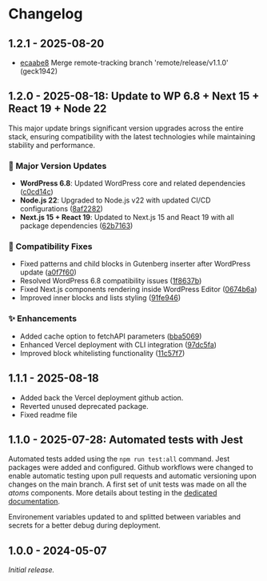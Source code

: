 # Changelog

## 1.2.1 - 2025-08-20

- [ecaabe8](https://github.com/superhuit-agency/superstack_test/commit/ecaabe8ca3a2232bcd073494dbe5b26f4f6bd410) Merge remote-tracking branch 'remote/release/v1.1.0' (geck1942)


## 1.2.0 - 2025-08-18: Update to WP 6.8 + Next 15 + React 19 + Node 22

This major update brings significant version upgrades across the entire stack, ensuring compatibility with the latest technologies while maintaining stability and performance.

### 🚀 Major Version Updates

-   **WordPress 6.8**: Updated WordPress core and related dependencies ([c0cd14c](https://github.com/superhuit-agency/superstack_test/commit/c0cd14c))
-   **Node.js 22**: Upgraded to Node.js v22 with updated CI/CD configurations ([8af2282](https://github.com/superhuit-agency/superstack_test/commit/8af2282))
-   **Next.js 15 + React 19**: Updated to Next.js 15 and React 19 with all package dependencies ([62b7163](https://github.com/superhuit-agency/superstack_test/commit/62b7163))

### 🐛 Compatibility Fixes

-   Fixed patterns and child blocks in Gutenberg inserter after WordPress update ([a0f7f60](https://github.com/superhuit-agency/superstack_test/commit/a0f7f60))
-   Resolved WordPress 6.8 compatibility issues ([1f8637b](https://github.com/superhuit-agency/superstack_test/commit/1f8637b))
-   Fixed Next.js components rendering inside WordPress Editor ([0674b6a](https://github.com/superhuit-agency/superstack_test/commit/0674b6a))
-   Improved inner blocks and lists styling ([91fe946](https://github.com/superhuit-agency/superstack_test/commit/91fe946))

### ✨ Enhancements

-   Added cache option to fetchAPI parameters ([bba5069](https://github.com/superhuit-agency/superstack_test/commit/bba5069))
-   Enhanced Vercel deployment with CLI integration ([97dc5fa](https://github.com/superhuit-agency/superstack_test/commit/97dc5fa))
-   Improved block whitelisting functionality ([11c57f7](https://github.com/superhuit-agency/superstack_test/commit/11c57f7))

## 1.1.1 - 2025-08-18

-   Added back the Vercel deployment github action.
-   Reverted unused deprecated package.
-   Fixed readme file

## 1.1.0 - 2025-07-28: Automated tests with Jest

Automated tests added using the `npm run test:all` command. Jest packages were added and configured.
Github workflows were changed to enable automatic testing upon pull requests and automatic versioning upon changes on the main branch.
A first set of unit tests was made on all the _atoms_ components. More details about testing in the [dedicated documentation](./docs/automation/tests.md).

Environement variables updated to and splitted between variables and secrets for a better debug during deployment.

## 1.0.0 - 2024-05-07

_Initial release._
